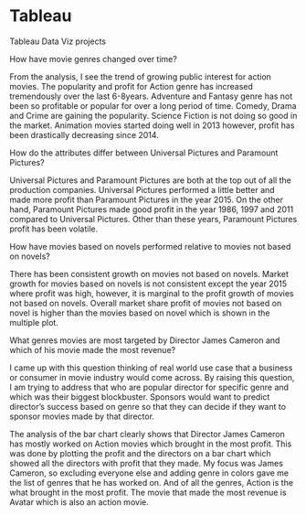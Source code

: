 # Tableau
Tableau Data Viz projects

How have movie genres changed over time?

From the analysis, I see the trend of growing public interest for action movies. The popularity and profit for Action genre has increased tremendously over the last 6-8years. Adventure and Fantasy genre has not been so profitable or popular for over a long period of time. Comedy, Drama and Crime are gaining the popularity. Science Fiction is not doing so good in the market. Animation movies started doing well in 2013 however, profit has been drastically decreasing since 2014. 

How do the attributes differ between Universal Pictures and Paramount Pictures?

Universal Pictures and Paramount Pictures are both at the top out of all the production companies. Universal Pictures performed a little better and made more profit than Paramount Pictures in the year 2015. On the other hand, Paramount Pictures made good profit in the year 1986, 1997 and 2011 compared to Universal Pictures. Other than these years, Paramount Pictures profit has been volatile.

How have movies based on novels performed relative to movies not based on novels?

There has been consistent growth on movies not based on novels. Market growth for movies based on novels is not consistent except the year 2015 where profit was high, however, it is marginal to the profit growth of movies not based on novels. Overall market share profit of movies not based on novel is higher than the movies based on novel which is shown in the multiple plot.  


What genres movies are most targeted by Director James Cameron and which of his movie made the most revenue?

I came up with this question thinking of real world use case that a business or consumer in movie industry would come across. By raising this question, I am trying to address that who are popular director for specific genre and which was their biggest blockbuster. Sponsors would want to predict director’s success based on genre so that they can decide if they want to sponsor movies made by that director. 

The analysis of the bar chart clearly shows that Director James Cameron has mostly worked on Action movies which brought in the most profit. This was done by plotting the profit and the directors on a bar chart which showed all the directors with profit that they made. My focus was James Cameron, so excluding everyone else and adding genre in colors gave me the list of genres that he has worked on. And of all the genres, Action is the what brought in the most profit. The movie that made the most revenue is Avatar which is also an action movie. 
